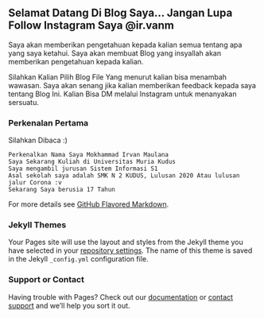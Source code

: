 ## Selamat Datang Di Blog Saya... Jangan Lupa Follow Instagram Saya @ir.vanm

Saya akan memberikan pengetahuan kepada kalian semua tentang apa yang saya ketahui. Saya akan membuat Blog yang insyallah akan memberikan pengetahuan kepada kalian. 

Silahkan Kalian Pilih Blog File Yang menurut kalian bisa menambah wawasan. Saya akan senang jika kalian memberikan feedback kepada saya tentang Blog Ini. Kalian Bisa DM melalui Instagram untuk menanyakan sersuatu.

### Perkenalan Pertama

Silahkan Dibaca :)

```Perkenalan Pertama
Perkenalkan Nama Saya Mokhammad Irvan Maulana
Saya Sekarang Kuliah di Universitas Muria Kudus
Saya mengambil jurusan Sistem Informasi S1
Asal sekolah saya adalah SMK N 2 KUDUS, Lulusan 2020 Atau lulusan jalur Corona :v
Sekarang Saya berusia 17 Tahun 
```

For more details see [GitHub Flavored Markdown](https://guides.github.com/features/mastering-markdown/).

### Jekyll Themes

Your Pages site will use the layout and styles from the Jekyll theme you have selected in your [repository settings](https://github.com/vansiumk/Van.SIUMK/settings). The name of this theme is saved in the Jekyll `_config.yml` configuration file.

### Support or Contact

Having trouble with Pages? Check out our [documentation](https://docs.github.com/categories/github-pages-basics/) or [contact support](https://github.com/contact) and we’ll help you sort it out.
